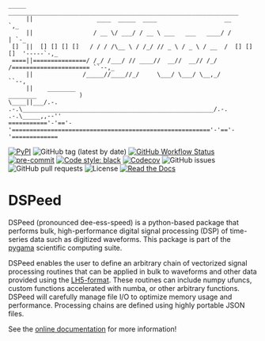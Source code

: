 ```
_____  _________________________________________________________________
     ||                  ____  _____  ____                   __          `,_
     ||                 / __ \/ ___/ / __ \ ___   ___   ____/ /           | `-_
 []  ||  [] [] [] []   / / / /\__ \ / /_/ // _ \ / _ \ / __  /  [] [] []  '-----`-,_
 ====||===============/ /_/ /___/ // ____//  __//  __// /_/ /====================== ``--,_
     ||              /_____//____//_/     \___/ \___/ \__,_/                              ``--,
     ||    ________                                                        ________            )
\____||___/.-.  .-.\______________________________________________________/.-.  .-.\_____,,--''
==========='-'=='-'========================================================'-'=='-'=============
```
[![PyPI](https://img.shields.io/pypi/v/dspeed?logo=pypi)](https://pypi.org/project/dspeed/)
![GitHub tag (latest by date)](https://img.shields.io/github/v/tag/legend-exp/dspeed?logo=git)
[![GitHub Workflow Status](https://img.shields.io/github/checks-status/legend-exp/dspeed/main?label=main%20branch&logo=github)](https://github.com/legend-exp/dspeed/actions)
[![pre-commit](https://img.shields.io/badge/pre--commit-enabled-brightgreen?logo=pre-commit&logoColor=white)](https://github.com/pre-commit/pre-commit)
[![Code style: black](https://img.shields.io/badge/code%20style-black-000000.svg)](https://github.com/psf/black)
[![Codecov](https://img.shields.io/codecov/c/github/legend-exp/dspeed?logo=codecov)](https://app.codecov.io/gh/legend-exp/dspeed)
![GitHub issues](https://img.shields.io/github/issues/legend-exp/dspeed?logo=github)
![GitHub pull requests](https://img.shields.io/github/issues-pr/legend-exp/dspeed?logo=github)
![License](https://img.shields.io/github/license/legend-exp/dspeed)
[![Read the Docs](https://img.shields.io/readthedocs/dspeed?logo=readthedocs)](https://dspeed.readthedocs.io)

# DSPeed
DSPeed (pronounced dee-ess-speed) is a python-based package that performs bulk, high-performance digital signal processing (DSP) of time-series data such as digitized waveforms. This package is part of the [pygama](https://github.com/legend-exp/pygama) scientific computing suite.

DSPeed enables the user to define an arbitrary chain of vectorized signal processing routines that can be applied in bulk to waveforms and other data provided using the [LH5-format](https://legend-exp.github.io/legend-data-format-specs). These routines can include numpy ufuncs, custom functions accelerated with numba, or other arbitrary functions. DSPeed will carefully manage file I/O to optimize memory usage and performance. Processing chains are defined using highly portable JSON files.

See the [online documentation](https://dspeed.readthedocs.io/en/stable/) for more information!
